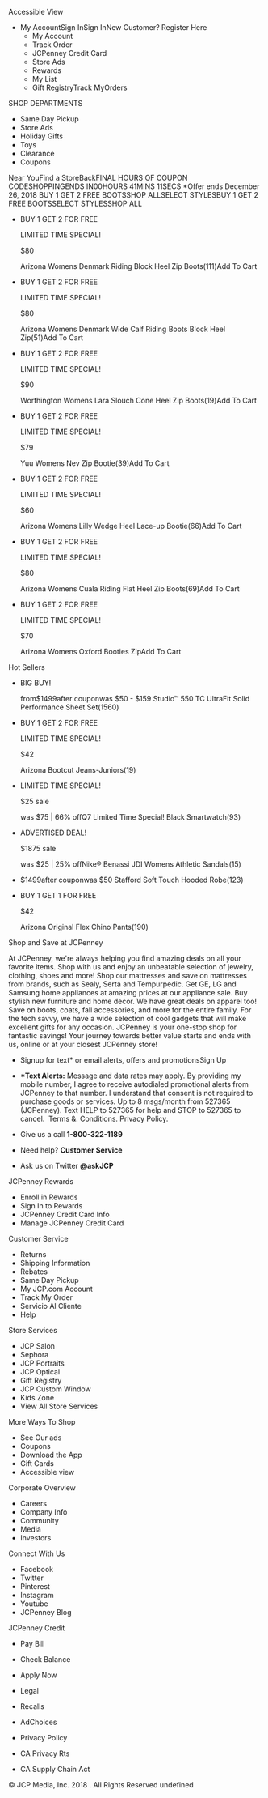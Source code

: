 Accessible View

*   My AccountSign InSign InNew Customer? Register Here
    *   My Account
    *   Track Order
    *   JCPenney Credit Card
    *   Store Ads
    *   Rewards
    *   My List
    *   Gift RegistryTrack MyOrders

SHOP DEPARTMENTS

*   Same Day Pickup
*   Store Ads
*   Holiday Gifts
*   Toys
*   Clearance
*   Coupons

Near YouFind a StoreBackFINAL HOURS OF COUPON CODESHOPPINGENDS IN00HOURS 41MINS 11SECS \*Offer ends December 26, 2018 BUY 1 GET 2 FREE BOOTSSHOP ALLSELECT STYLESBUY 1 GET 2 FREE BOOTSSELECT STYLESSHOP ALL

*   BUY 1 GET 2 FOR FREE
    
    LIMITED TIME SPECIAL!
    
    $80
    
    Arizona Womens Denmark Riding Block Heel Zip Boots(111)Add To Cart
*   BUY 1 GET 2 FOR FREE
    
    LIMITED TIME SPECIAL!
    
    $80
    
    Arizona Womens Denmark Wide Calf Riding Boots Block Heel Zip(51)Add To Cart
*   BUY 1 GET 2 FOR FREE
    
    LIMITED TIME SPECIAL!
    
    $90
    
    Worthington Womens Lara Slouch Cone Heel Zip Boots(19)Add To Cart
*   BUY 1 GET 2 FOR FREE
    
    LIMITED TIME SPECIAL!
    
    $79
    
    Yuu Womens Nev Zip Bootie(39)Add To Cart
*   BUY 1 GET 2 FOR FREE
    
    LIMITED TIME SPECIAL!
    
    $60
    
    Arizona Womens Lilly Wedge Heel Lace-up Bootie(66)Add To Cart
*   BUY 1 GET 2 FOR FREE
    
    LIMITED TIME SPECIAL!
    
    $80
    
    Arizona Womens Cuala Riding Flat Heel Zip Boots(69)Add To Cart
*   BUY 1 GET 2 FOR FREE
    
    LIMITED TIME SPECIAL!
    
    $70
    
    Arizona Womens Oxford Booties ZipAdd To Cart

Hot Sellers

*   BIG BUY!
    
    from$1499after couponwas $50 - $159 Studio™ 550 TC UltraFit Solid Performance Sheet Set(1560)
*   BUY 1 GET 2 FOR FREE
    
    LIMITED TIME SPECIAL!
    
    $42
    
    Arizona Bootcut Jeans-Juniors(19)
*   LIMITED TIME SPECIAL!
    
    $25 sale
    
    was $75 | 66% offQ7 Limited Time Special! Black Smartwatch(93)
*   ADVERTISED DEAL!
    
    $1875 sale
    
    was $25 | 25% offNike® Benassi JDI Womens Athletic Sandals(15)
*   $1499after couponwas $50 Stafford Soft Touch Hooded Robe(123)
*   BUY 1 GET 1 FOR FREE
    
    $42
    
    Arizona Original Flex Chino Pants(190)

Shop and Save at JCPenney

At JCPenney, we're always helping you find amazing deals on all your favorite items. Shop with us and enjoy an unbeatable selection of jewelry, clothing, shoes and more! Shop our mattresses and save on mattresses from brands, such as Sealy, Serta and Tempurpedic. Get GE, LG and Samsung home appliances at amazing prices at our appliance sale. Buy stylish new furniture and home decor. We have great deals on apparel too! Save on boots, coats, fall accessories, and more for the entire family. For the tech savvy, we have a wide selection of cool gadgets that will make excellent gifts for any occasion. JCPenney is your one-stop shop for fantastic savings! Your journey towards better value starts and ends with us, online or at your closest JCPenney store!

*   Signup for text\* or email alerts, offers and promotionsSign Up
*   **\*Text Alerts:** Message and data rates may apply. By providing my mobile number, I agree to receive autodialed promotional alerts from JCPenney to that number. I understand that consent is not required to purchase goods or services. Up to 8 msgs/month from 527365 (JCPenney). Text HELP to 527365 for help and STOP to 527365 to cancel.  Terms &. Conditions. Privacy Policy.

*   Give us a call **1-800-322-1189**
*   Need help? **Customer Service**
*   Ask us on Twitter **@askJCP**

JCPenney Rewards

*   Enroll in Rewards
*   Sign In to Rewards
*   JCPenney Credit Card Info
*   Manage JCPenney Credit Card

Customer Service

*   Returns
*   Shipping Information
*   Rebates
*   Same Day Pickup
*   My JCP.com Account
*   Track My Order
*   Servicio Al Cliente
*   Help

Store Services

*   JCP Salon
*   Sephora
*   JCP Portraits
*   JCP Optical
*   Gift Registry
*   JCP Custom Window
*   Kids Zone
*   View All Store Services

More Ways To Shop

*   See Our ads
*   Coupons
*   Download the App
*   Gift Cards
*   Accessible view

Corporate Overview

*   Careers
*   Company Info
*   Community
*   Media
*   Investors

Connect With Us

*   Facebook
*   Twitter
*   Pinterest
*   Instagram
*   Youtube
*   JCPenney Blog

JCPenney Credit

*   Pay Bill
*   Check Balance
*   Apply Now

*   Legal
*   Recalls
*   AdChoices

*   Privacy Policy
*   CA Privacy Rts
*   CA Supply Chain Act

© JCP Media, Inc. 2018 . All Rights Reserved undefined